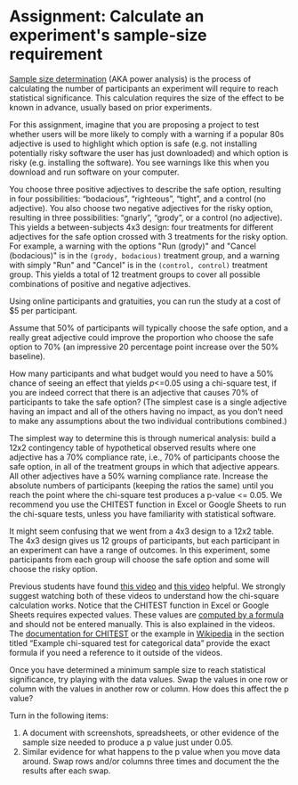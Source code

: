 # Assignment: Calculate an experiment's sample-size requirement

[Sample size determination](https://en.wikipedia.org/wiki/Sample_size_determination) (AKA power analysis) is the process of calculating the number of participants an experiment will require to reach statistical significance.  This calculation requires the size of the effect to be known in advance, usually based on prior experiments.

For this assignment, imagine that you are proposing a project to test whether users will be more likely to comply with a warning if a popular 80s adjective is used to highlight which option is safe (e.g. not installing potentially risky software the user has just downloaded) and which option is risky (e.g. installing the software).  You see warnings like this when you download and run software on your computer.

You choose three positive adjectives to describe the safe option, resulting in four possibilities: “bodacious”, “righteous”, “tight”, and a control (no adjective).  You also choose two negative adjectives for the risky option, resulting in three possibilities: “gnarly”, “grody”, or a control (no adjective).  This yields a between-subjects 4x3 design: four treatments for different adjectives for the safe option crossed with 3 treatments for the risky option.  For example, a warning with the options "Run (grody)" and "Cancel (bodacious)" is in the `(grody, bodacious)` treatment group, and a warning with simply "Run" and "Cancel" is in the `(control, control)` treatment group.  This yields a total of 12 treatment groups to cover all possible combinations of positive and negative adjectives.

Using online participants and gratuities, you can run the study at a cost of $5 per participant.

Assume that 50% of participants will typically choose the safe option, and a really great adjective could improve the proportion who choose the safe option to 70% (an impressive 20 percentage point increase over the 50% baseline).

How many participants and what budget would you need to have a 50% chance of seeing an effect that yields _p_\<=0.05 using a chi-square test, if you are indeed correct that there is an adjective that causes 70% of participants to take the safe option? (The simplest case is a single adjective having an impact and all of the others having no impact, as you don’t need to make any assumptions about the two individual contributions combined.)

The simplest way to determine this is through numerical analysis: build a 12x2 contingency table of hypothetical observed results where one adjective has a 70% compliance rate, i.e., 70% of participants choose the safe option, in all of the treatment groups in which that adjective appears.  All other adjectives have a 50% warning compliance rate.  Increase the absolute numbers of participants (keeping the ratios the same) until you reach the point where the chi-square test produces a p-value \<= 0.05.  We recommend you use the CHITEST function in Excel or Google Sheets to run the chi-square tests, unless you have familiarity with statistical software.

It might seem confusing that we went from a 4x3 design to a 12x2 table.  The 4x3 design gives us 12 groups of participants, but each participant in an experiment can have a range of outcomes.  In this experiment, some participants from each group will choose the safe option and some will choose the risky option.

Previous students have found [this video](https://www.youtube.com/watch?v=hpWdDmgsIRE) and [this video](https://www.youtube.com/watch?v=n06JNqE8kuE) helpful.  We strongly suggest watching both of these videos to understand how the chi-square calculation works.  Notice that the CHITEST function in Excel or Google Sheets requires expected values.  These values are [computed by a formula](http://www.stat.yale.edu/Courses/1997-98/101/chisq.htm) and should not be entered manually.  This is also explained in the videos.  The [documentation for CHITEST](https://support.microsoft.com/en-us/office/chitest-function-981ff871-b694-4134-848e-38ec704577ac) or the example in [Wikipedia](https://en.wikipedia.org/wiki/Chi-squared_test) in the section titled “Example chi-squared test for categorical data” provide the exact formula if you need a reference to it outside of the videos.

Once you have determined a minimum sample size to reach statistical significance, try playing with the data values.  Swap the values in one row or column with the values in another row or column.  How does this affect the p value?

Turn in the following items:
1. A document with screenshots, spreadsheets, or other evidence of the sample size needed to produce a p value just under 0.05.
2. Similar evidence for what happens to the p value when you move data around.  Swap rows and/or columns three times and document the the results after each swap.

